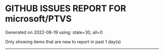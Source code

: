 
# GITHUB ISSUES REPORT FOR microsoft/PTVS


Generated on 2022-08-19 using: stale=30, all=0


Only showing items that are new to report in past 1 day(s)


---
